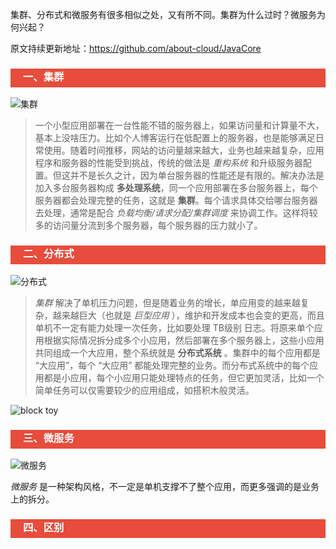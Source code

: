集群、分布式和微服务有很多相似之处，又有所不同。集群为什么过时？微服务为何兴起？

原文持续更新地址：https://github.com/about-cloud/JavaCore



<h3 style="padding-bottom:6px; padding-left:20px; color:#ffffff; background-color:#E74C3C;">一、集群</h3>

![集群]()

> 一个小型应用部署在一台性能不错的服务器上，如果访问量和计算量不大，基本上没啥压力。比如个人博客运行在低配置上的服务器，也是能够满足日常使用。随着时间推移，网站的访问量越来越大，业务也越来越复杂，应用程序和服务器的性能受到挑战，传统的做法是 *重构系统* 和升级服务器配置。但这并不是长久之计，因为单台服务器的性能还是有限的。解决办法是加入多台服务器构成 **多处理系统**，同一个应用部署在多台服务器上，每个服务器都会处理完整的任务，这就是 **集群**。每个请求具体交给哪台服务器去处理，通常是配合 *负载均衡/请求分配/集群调度* 来协调工作。这样将较多的访问量分流到多个服务器，每个服务器的压力就小了。



<h3 style="padding-bottom:6px; padding-left:20px; color:#ffffff; background-color:#E74C3C;">二、分布式</h3>

![分布式]()

> *集群* 解决了单机压力问题，但是随着业务的增长，单应用变的越来越复杂，越来越巨大（也就是 *巨型应用* ），维护和开发成本也会变的更高，而且单机不一定有能力处理一次任务，比如要处理 TB级别 日志。将原来单个应用根据实际情况拆分成多个小应用，然后部署在多个服务器上，这些小应用共同组成一个大应用，整个系统就是 **分布式系统** 。集群中的每个应用都是 “大应用”，每个 “大应用” 都能处理完整的业务。而分布式系统中的每个应用都是小应用，每个小应用只能处理特点的任务，但它更加灵活，比如一个简单任务可以仅需要较少的应用组成，如搭积木般灵活。

![block toy](https://images.unsplash.com/photo-1527689638836-411945a2b57c?ixlib=rb-0.3.5&ixid=eyJhcHBfaWQiOjEyMDd9&s=35ac1f0be2205e93f13bf6d2d006c7f1&auto=format&fit=crop&w=500&q=60)

<h3 style="padding-bottom:6px; padding-left:20px; color:#ffffff; background-color:#E74C3C;">三、微服务</h3>

![微服务]()

*微服务* 是一种架构风格，不一定是单机支撑不了整个应用，而更多强调的是业务上的拆分。



<h3 style="padding-bottom:6px; padding-left:20px; color:#ffffff; background-color:#E74C3C;">四、区别</h3>